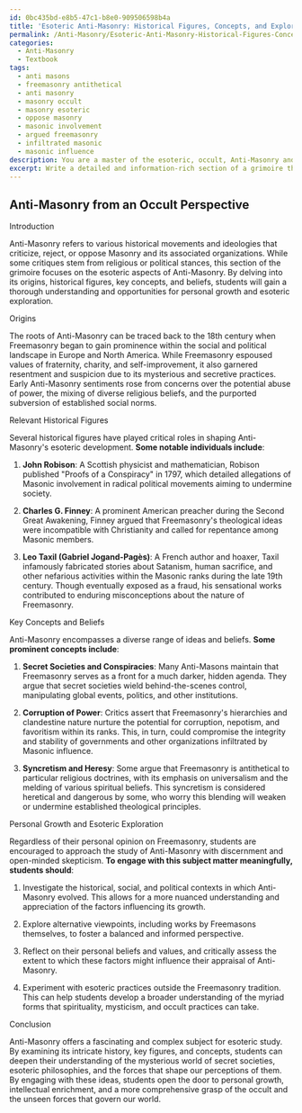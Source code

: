 ```yaml
---
id: 0bc435bd-e8b5-47c1-b8e0-909506598b4a
title: 'Esoteric Anti-Masonry: Historical Figures, Concepts, and Exploration'
permalink: /Anti-Masonry/Esoteric-Anti-Masonry-Historical-Figures-Concepts-and-Exploration/
categories:
  - Anti-Masonry
  - Textbook
tags:
  - anti masons
  - freemasonry antithetical
  - anti masonry
  - masonry occult
  - masonry esoteric
  - oppose masonry
  - masonic involvement
  - argued freemasonry
  - infiltrated masonic
  - masonic influence
description: You are a master of the esoteric, occult, Anti-Masonry and education, you have written many textbooks on the subject in ways that provide students with rich and deep understanding of the subject. You are being asked to write textbook-like sections on a topic and you do it with full context, explainability, and reliability in accuracy to the true facts of the topic at hand, in a textbook style that a student would easily be able to learn from, in a rich, engaging, and contextual way. Always include relevant context (such as formulas and history), related concepts, and in a way that someone can gain deep insights from.
excerpt: Write a detailed and information-rich section of a grimoire that provides an in-depth understanding of Anti-Masonry from an occult perspective. Discuss its origins, relevant historical figures, key concepts and beliefs, and how students can engage with these ideas for personal growth and esoteric exploration.
---
```


## Anti-Masonry from an Occult Perspective

Introduction

Anti-Masonry refers to various historical movements and ideologies that criticize, reject, or oppose Masonry and its associated organizations. While some critiques stem from religious or political stances, this section of the grimoire focuses on the esoteric aspects of Anti-Masonry. By delving into its origins, historical figures, key concepts, and beliefs, students will gain a thorough understanding and opportunities for personal growth and esoteric exploration.

Origins

The roots of Anti-Masonry can be traced back to the 18th century when Freemasonry began to gain prominence within the social and political landscape in Europe and North America. While Freemasonry espoused values of fraternity, charity, and self-improvement, it also garnered resentment and suspicion due to its mysterious and secretive practices. Early Anti-Masonry sentiments rose from concerns over the potential abuse of power, the mixing of diverse religious beliefs, and the purported subversion of established social norms.

Relevant Historical Figures

Several historical figures have played critical roles in shaping Anti-Masonry's esoteric development. **Some notable individuals include**:

1. ****John Robison****: A Scottish physicist and mathematician, Robison published "Proofs of a Conspiracy" in 1797, which detailed allegations of Masonic involvement in radical political movements aiming to undermine society.

2. ****Charles G. Finney****: A prominent American preacher during the Second Great Awakening, Finney argued that Freemasonry's theological ideas were incompatible with Christianity and called for repentance among Masonic members.

3. ****Leo Taxil (Gabriel Jogand-Pagès)****: A French author and hoaxer, Taxil infamously fabricated stories about Satanism, human sacrifice, and other nefarious activities within the Masonic ranks during the late 19th century. Though eventually exposed as a fraud, his sensational works contributed to enduring misconceptions about the nature of Freemasonry.

Key Concepts and Beliefs

Anti-Masonry encompasses a diverse range of ideas and beliefs. **Some prominent concepts include**:

1. ****Secret Societies and Conspiracies****: Many Anti-Masons maintain that Freemasonry serves as a front for a much darker, hidden agenda. They argue that secret societies wield behind-the-scenes control, manipulating global events, politics, and other institutions.

2. ****Corruption of Power****: Critics assert that Freemasonry's hierarchies and clandestine nature nurture the potential for corruption, nepotism, and favoritism within its ranks. This, in turn, could compromise the integrity and stability of governments and other organizations infiltrated by Masonic influence. 

3. ****Syncretism and Heresy****: Some argue that Freemasonry is antithetical to particular religious doctrines, with its emphasis on universalism and the melding of various spiritual beliefs. This syncretism is considered heretical and dangerous by some, who worry this blending will weaken or undermine established theological principles.

Personal Growth and Esoteric Exploration

Regardless of their personal opinion on Freemasonry, students are encouraged to approach the study of Anti-Masonry with discernment and open-minded skepticism. **To engage with this subject matter meaningfully, students should**:

1. Investigate the historical, social, and political contexts in which Anti-Masonry evolved. This allows for a more nuanced understanding and appreciation of the factors influencing its growth.

2. Explore alternative viewpoints, including works by Freemasons themselves, to foster a balanced and informed perspective.

3. Reflect on their personal beliefs and values, and critically assess the extent to which these factors might influence their appraisal of Anti-Masonry.

4. Experiment with esoteric practices outside the Freemasonry tradition. This can help students develop a broader understanding of the myriad forms that spirituality, mysticism, and occult practices can take.

Conclusion

Anti-Masonry offers a fascinating and complex subject for esoteric study. By examining its intricate history, key figures, and concepts, students can deepen their understanding of the mysterious world of secret societies, esoteric philosophies, and the forces that shape our perceptions of them. By engaging with these ideas, students open the door to personal growth, intellectual enrichment, and a more comprehensive grasp of the occult and the unseen forces that govern our world.
